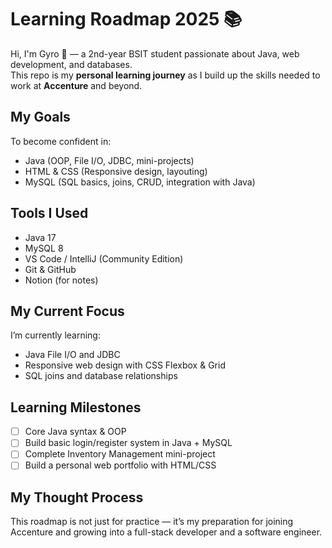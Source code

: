 # Learning Roadmap 2025 📚

Hi, I'm Gyro 👋 — a 2nd-year BSIT student passionate about Java, web development, and databases.  
This repo is my **personal learning journey** as I build up the skills needed to work at **Accenture** and beyond.

## My Goals
To become confident in:
- Java (OOP, File I/O, JDBC, mini-projects)
- HTML & CSS (Responsive design, layouting)
- MySQL (SQL basics, joins, CRUD, integration with Java)

## Tools I Used
- Java 17
- MySQL 8
- VS Code / IntelliJ (Community Edition)
- Git & GitHub
- Notion (for notes)

## My Current Focus
I’m currently learning:
- Java File I/O and JDBC
- Responsive web design with CSS Flexbox & Grid
- SQL joins and database relationships

## Learning Milestones
- [ ] Core Java syntax & OOP
- [ ] Build basic login/register system in Java + MySQL
- [ ] Complete Inventory Management mini-project
- [ ] Build a personal web portfolio with HTML/CSS

## My Thought Process
This roadmap is not just for practice — it’s my preparation for joining Accenture and growing into a full-stack developer and a software engineer.



